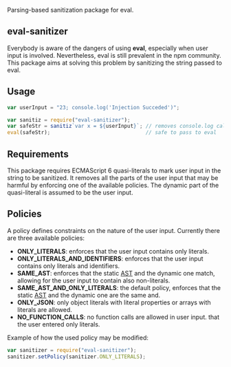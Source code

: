 Parsing-based sanitization package for eval.

## eval-sanitizer
Everybody is aware of the dangers of using **eval**, especially when user input is involved. Nevertheless, eval is still
prevalent in the npm community. This package aims at solving this problem by
sanitizing the string passed to eval.

## Usage
```js
var userInput = "23; console.log('Injection Succeded')";

var sanitiz = require("eval-sanitizer");
var safeStr = sanitiz`var x = ${userInput}`; // removes console.log call
eval(safeStr);                               // safe to pass to eval
```

## Requirements
This package requires ECMAScript 6 quasi-literals to mark user input in the string to be sanitized. It removes all the
parts of the user input that may be harmful by enforcing one of the available policies. The dynamic part of the
quasi-literal is assumed to be the user input.

## Policies
A policy defines constraints on the nature of the user input. Currently there are three available policies:
* **ONLY_LITERALS**: enforces that the user input contains only literals.
* **ONLY_LITERALS_AND_IDENTIFIERS**: enforces that the user input contains only literals and identifiers.
* **SAME_AST**: enforces that the static [AST](https://en.wikipedia.org/wiki/Abstract_syntax_tree) and the dynamic one match, allowing for the user input to contain also non-literals.
* **SAME_AST_AND_ONLY_LITERALS**: the default policy, enforces that the static [AST](https://en.wikipedia.org/wiki/Abstract_syntax_tree) and the dynamic one are the same and.
* **ONLY_JSON**: only object literals with literal properties or arrays with literals are allowed.
* **NO_FUNCTION_CALLS**: no function calls are allowed in user input.
that the user entered only literals.

Example of how the used policy may be modified:
```js
var sanitizer = require("eval-sanitizer");
sanitizer.setPolicy(sanitizer.ONLY_LITERALS);

```
